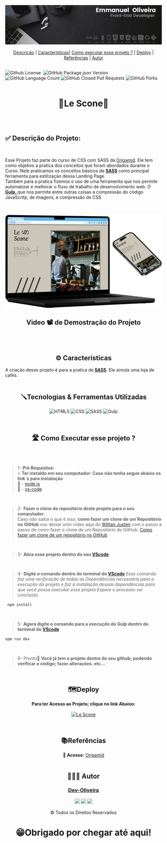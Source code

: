  <img src="https://github.com/emmanuelmarcosdeoliveira/bikcraft/blob/main/img/bikcraft-readme/Banner.png">
<br>
<div align="center">

[Descrição](#--descrição-do-projeto-) |
[Características]()|
[Como executar esse projeto ?](#%EF%B8%8F-como-executar-esse-projeto-) |
[Deploy](#%EF%B8%8Fdeploy) |
[Referências](#-referências-) |
[Autor](#-autor-) 
</div>
<br>
<div style="display: inline_block">

<img alt="Github License" src="https://img.shields.io/github/license/emmanuelmarcosdeoliveira/Le-Scone" />
<img alt="" src="https://img.shields.io/github/repo-size/emmanuelmarcosdeoliveira/Le-Scone" />
<img alt="GitHub Package.json Version" src="https://img.shields.io/github/package-json/v/emmanuelmarcosdeoliveira/Le-Scone" />
<img alt="GitHub Language Count" src="https://img.shields.io/github/languages/count/emmanuelmarcosdeoliveira/Le-Scone" />
<img alt="GitHub Closed Pull Requests" src="https://img.shields.io/github/issues-pr-closed/emmanuelmarcosdeoliveira/Le-Scone" />
<img alt="GitHub Forks" src="https://img.shields.io/github/forks/emmanuelmarcosdeoliveira/Le-Scone" />
  </div>

<br>




<div align="center"> 
<h1 text-align="center"> 🌟Le Scone🌟</h1> 
</div>
<br>
<br>
<div align='left'>
<h2> ✅ Descrição do Projeto: </h2> 
<div>


<br>
<p align='left' width="400">
   Esse Projeto  faz parte do curso de CSS com SASS da <a href="https://https://www.origamid.com/">Origamid</a>. Ele  tem como objetivo a pratíca dos conceitos que foram abordados durante o Curso. Nele praticamos os conceitos básicos de <strong><a href="https://sass-lang.com/">SASS</a></strong> como principal ferramenta para estilização dessa Landing Page.<br> 
   Também para a pratíca fizemos o uso de uma ferramenta que nos permite automatizar e melhorar o  fluxo de trabalho de desenvolvimento web. O <strong><a href="https://gulpjs.com/">Gulp, </a></strong> que nos permite entre outras coisas a compressão do código JavaScritp, de imagens, e compressão de CSS</p>
<br>
<br>
<img src="./source/images-readme/lescone-apr.png" alt="Imagem Lescone"/>

<div align="center">
<h2> Video 📽️ de Demostração do Projeto</h2>





</div>
<br>
<br>

<div align='center'>
  <h2>⚙️ Características</h2>
<div>
<p align ="left"> A criação desse projeto é para a pratíca de<strong> <a href="https://sass-lang.com/">SASS</a></strong>. Ele simula uma loja de cafés.<br>
<br>
<!-- 
 <div align="center">
 <h2>📸 Imagens do Projeto versão web.</h2>
<br>
<br> 
  
> :bulb: **Dica:** Algumas imagens da versão Desktop.

<br>
<br>
<img src="./source/img-readme/home.png" width= 450px> 
<img src="./source/img-readme/portfolio.png"  width= 450px>
<img src="./source/img-readme/produtos.png"  width= 450px> 
<img src="./source/img-readme/sobre.png" width= 450px> 
<img src="./source/img-readme/contato.png" width= 450px>   
</div>
<div>
 <h2>📱 Imagens do Projeto verão Mobile.</h2>
<br>
 <br>
 
 > :bulb: **Dica:** Algumas imagens da versão Mobile.

<br>
<br>
<img src="./source/img-readme/mobile-home.png" width= "160x" height="320px"> 
<img src="./source/img-readme/mobile-porfolio.png" width= "160px" height="320px"> 
<img src="./source/img-readme/mobile-produtos.png" width= "160px" height="320px"> 
<img src="./source/img-readme/mobile-sobre.png" width= "160px" height="320px"> 
</div> -->

<div align='center'>
<h2>🪛Tecnologias & Ferramentas Utilizadas</h2>
</div>

<div>
 <img width="100" src="https://cdn.jsdelivr.net/gh/devicons/devicon/icons/html5/html5-plain-wordmark.svg"alt="HTML5"/>
 <img width="100" src="https://cdn.jsdelivr.net/gh/devicons/devicon/icons/css3/css3-plain-wordmark.svg" alt="CSS"/>
 <img width="100" src="https://cdn.jsdelivr.net/gh/devicons/devicon/icons/sass/sass-original.svg"alt="SASS"/>
 <img width="100" src="https://cdn.jsdelivr.net/gh/devicons/devicon/icons/gulp/gulp-plain.svg"alt="Gulp"/>
 


</div>

<br>
<br>

</div>

<div align='center'>
 <h2>🛣️ Como Executar esse projeto ?</h2>
</div>
<br>
<br>
<div align="left" width="300"px>

>1-  **Pré Requisitos:**<br> > **Ter instaldo em seu computador: Caso não tenha segue abaixo os link´s para instalação**<br>
 💾 - [node.js](https://nodejs.org/en)<br>
 💾 - [vs-code](https://code.visualstudio.com/)<br>
</div>
<br>
<div align="left">

>2-   **Fazer o __clone do repositório__ deste projeto para o seu computador.**<br>
 Caso não saiba o que é isso; **como fazer um clone de um Repositório no GitHub** vou deixar umn video aqui do [Willian Justen](https://willianjusten.com.br/) com o passo a passo de como fazer o clone de um Repositório do GitHub.
 [Como fazer um clone de um repositório no GitHub](https://www.youtube.com/watch?v=WEPB5pDSEIg) 
</div>
<br>
<div align="left">

>3- **Abra esse projeto dentro do seu [VScode](https://code.visualstudio.com/)**
    <br>
</div>
<br>
<div align="left">

>4-  **Digite o comando dentro do terminal do [VScode](https://code.visualstudio.com/)**
<i>Esse comando faz uma verificação de todas as Dependências necessária para a execução do projeto e faz a instalação dessas dependências para que você possa executar esse projeto.Espere o processo ser concluido.</i>
     
```bash
 npm install
```
</div>
<br>
<div align="left">

>5- **Agora digite o comando para a _execução do Gulp_ dentro do terminal do [VScode](https://code.visualstudio.com/)** 
</h2>

```bash
npm run dev
```

</div>
<br>

<div align="left">

>6-  Pronto🏅
 **Vocé já tem o projeto dentro do seu github; podendo verificar o código; fazer alterações. etc...**

</div>

<br>
<h2>🗺️Deploy</h2>

**Para ter Acesso ao Projeto; clique no link Abaixo:**
<br>
<br>
[![Le Scone](https://img.shields.io/website-up-down-green-red/http/monip.org.svg)](https://le-scone-green.vercel.app/)
 

<br>

<div align='center'>
<h2> 📚Referências </h2>
 </div>
<div align="center">

 :memo: **Acesse:** [Origamid](https://www.origamid.com/)
<br>
<br>

</div>
<div align='center'>
 <h2>👨🏻‍🦱 Autor </h2>
<h3> <a href="https://oliveira-portifolio.vercel.app/">Dev-Oliveira</a> </h3>
   <a href ="https://wa.me/5511968336094"><img src="https://img.shields.io/badge/WhatsApp-25D366?style=for-the-badge&logo=whatsapp&logoColor=white"></a>
  <a href = "mailto:emmanuelmarcosdeoliveira@gmail.com"><img src="https://img.shields.io/badge/-Gmail-%23333?style=for-the-badge&logo=gmail&logoColor=white" target="_blank"></a>
   <a href="https://www.linkedin.com/in/oliveira-marcos-emmanuel?lipi=urn%3Ali%3Apage%3Ad_flagship3_profile_view_base_contact_details%3BUetG4s3ZT76Byt3XWdZ2Tg%3D%3D" target="_blank"><img src="https://img.shields.io/badge/-LinkedIn-%230077B5?style=for-the-badge&logo=linkedin&logoColor=white" target="_blank"></a>

<br>
<br>  
&copy; Todos os Direitos Reservados

<h1> 😁Obrigado por chegar até aqui!</h1>
</div>
